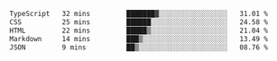 <!--START_SECTION:waka-->

```txt
TypeScript   32 mins         ███████▓░░░░░░░░░░░░░░░░░   31.01 %
CSS          25 mins         ██████░░░░░░░░░░░░░░░░░░░   24.58 %
HTML         22 mins         █████▒░░░░░░░░░░░░░░░░░░░   21.04 %
Markdown     14 mins         ███▒░░░░░░░░░░░░░░░░░░░░░   13.49 %
JSON         9 mins          ██▒░░░░░░░░░░░░░░░░░░░░░░   08.76 %
```

<!--END_SECTION:waka-->

